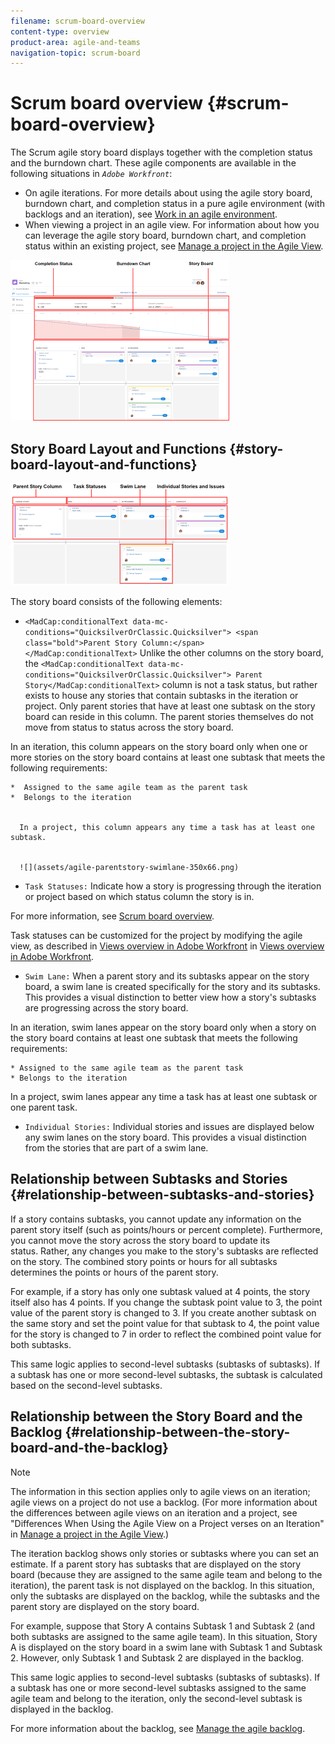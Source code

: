 ```yaml
---
filename: scrum-board-overview
content-type: overview
product-area: agile-and-teams
navigation-topic: scrum-board
---
```




# Scrum board overview {#scrum-board-overview}

The Scrum agile story board displays together with the completion status and the burndown chart. These agile components are available in the following situations in *`Adobe Workfront`*:



*  On agile iterations. For more details about using the agile story board, burndown chart, and completion status in a pure agile environment (with backlogs and an iteration), see [Work in an agile environment](_work-in-an-agile-environment.md).
*  When viewing a project in an agile view. For information about how you can leverage the agile story board, burndown chart, and completion status&nbsp;within an existing project, see [Manage a project in the Agile View](manage-projects-in-agile-view.md).


![](assets/agile-iteration-with-callouts-350x257.png)




## Story Board Layout and Functions {#story-board-layout-and-functions}

![](assets/agile-storyboard-callouts-350x164.png)




The story board consists of the following elements:



*   `<MadCap:conditionalText data-mc-conditions="QuicksilverOrClassic.Quicksilver"> <span class="bold">Parent Story Column:</span> </MadCap:conditionalText>`&nbsp;Unlike the other columns on the story board, the `<MadCap:conditionalText data-mc-conditions="QuicksilverOrClassic.Quicksilver"> Parent Story</MadCap:conditionalText>` column is not a task status, but rather exists to house&nbsp;any stories that contain&nbsp;subtasks in the iteration or project. Only parent stories that have at least one subtask on the story board can reside in this column. The parent stories themselves do not move from status to status across the story board.


  In an iteration, this column appears on the story board only when one or more stories on the story board contains at least one&nbsp;subtask&nbsp;that meets the following requirements:

    
    
    *  Assigned to the same agile team as the parent task
    *  Belongs to the iteration
    
    
      In a project, this column appears any time a task has at least one subtask.
    
    
      ![](assets/agile-parentstory-swimlane-350x66.png)    
    

    
    
    

*  `Task Statuses:` Indicate how a story is progressing through the iteration or project based on which status column the story is in.


  For more information, see [Scrum board overview](#).


  Task statuses can be customized for the project by modifying the agile view, as described in [Views overview in Adobe Workfront](views-overview.md#customizing-an-agile-view) in [Views overview in Adobe Workfront](views-overview.md).

*  `Swim Lane:`&nbsp;When a parent story and its subtasks appear on the story board, a swim lane is created specifically for the story and its subtasks. This provides a visual distinction to better view how a story's&nbsp;subtasks are progressing across the story board.&nbsp;


  In an iteration, swim lanes appear on the story board only when a story&nbsp;on the story board contains at least one&nbsp;subtask&nbsp;that meets the following requirements:

    
    
    * Assigned to the same agile team as the parent task
    * Belongs to the iteration
    
    
  In a project, swim lanes&nbsp;appear any time a task has at least one subtask or one parent task.

* `Individual Stories:`&nbsp;Individual stories and issues are displayed below any swim lanes on the story board.&nbsp;This provides a visual distinction from the stories that are part of a swim lane.




## Relationship between Subtasks&nbsp;and Stories {#relationship-between-subtasks-and-stories}

If a story contains subtasks, you cannot update any information on the parent story itself&nbsp;(such as points/hours&nbsp;or percent complete). Furthermore, you cannot move the story across the story board to update its status.&nbsp;Rather, any changes you make to the story's subtasks are reflected on the story.&nbsp;The combined&nbsp;story points or hours&nbsp;for all subtasks determines the points or hours of&nbsp;the parent story.&nbsp;


For example, if a story has&nbsp;only one subtask valued at&nbsp;4 points, the story itself also has 4 points. If you change the subtask point value to 3, the point value of the parent story is changed to 3. If you create another&nbsp;subtask on the same story and set the point value for that&nbsp;subtask&nbsp;to 4, the point value for the story is changed to 7 in order to reflect the combined&nbsp;point value for both subtasks.


This same logic applies to second-level subtasks (subtasks&nbsp;of subtasks). If a&nbsp;subtask&nbsp;has one or more second-level subtasks, the subtask&nbsp;is calculated based on the second-level subtasks.


## Relationship between the Story Board and the Backlog {#relationship-between-the-story-board-and-the-backlog}



>[!NOTE]
>
>The information in this section applies only to agile views&nbsp;on an iteration; agile views&nbsp;on a project do not use a backlog. (For more information about the differences between agile views on an iteration and a project, see "Differences When Using the Agile View on a Project verses on an Iteration" in [Manage a project in the Agile View](manage-projects-in-agile-view.md).)


The iteration backlog shows only stories or subtasks where you can set an estimate.&nbsp;If a parent&nbsp;story&nbsp;has subtasks&nbsp;that are displayed on the story board (because they are assigned to the same agile team and belong to the iteration), the parent task is not displayed&nbsp;on the backlog. In this situation, only the subtasks are displayed on the backlog, while the subtasks and the parent story are displayed on the story board.


For example, suppose that&nbsp;Story A contains Subtask 1 and Subtask 2&nbsp;(and both subtasks are assigned to the same agile team). In this situation,&nbsp;Story A is displayed on the story board in a swim lane with&nbsp;Subtask 1 and Subtask 2. However, only Subtask 1 and Subtask 2&nbsp;are displayed in the backlog.&nbsp;


This same logic applies to second-level subtasks (subtasks&nbsp;of subtasks). If a&nbsp;subtask&nbsp;has one or more second-level subtasks assigned to the same agile team and belong to the iteration, only the second-level subtask is displayed in the backlog.


For more information about the backlog, see [Manage the agile backlog](manage-the-agile-backlog.md).
